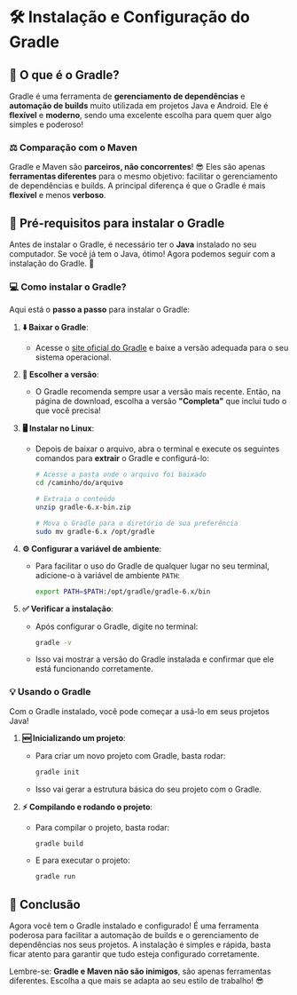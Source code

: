 # 🛠️ Instalação e Configuração do Gradle

## 🚀 O que é o Gradle?

Gradle é uma ferramenta de **gerenciamento de dependências** e **automação de builds** muito utilizada em projetos Java e Android. Ele é **flexível** e **moderno**, sendo uma excelente escolha para quem quer algo simples e poderoso!

### ⚖️ Comparação com o Maven
Gradle e Maven são **parceiros, não concorrentes**! 😎 Eles são apenas **ferramentas diferentes** para o mesmo objetivo: facilitar o gerenciamento de dependências e builds. A principal diferença é que o Gradle é mais **flexível** e menos **verboso**.

## 🛑 Pré-requisitos para instalar o Gradle

Antes de instalar o Gradle, é necessário ter o **Java** instalado no seu computador. Se você já tem o Java, ótimo! Agora podemos seguir com a instalação do Gradle. 🔧

### 💻 Como instalar o Gradle?

Aqui está o **passo a passo** para instalar o Gradle:

1. **⬇️ Baixar o Gradle**:
   - Acesse o [site oficial do Gradle](https://gradle.org/install/) e baixe a versão adequada para o seu sistema operacional.

2. **🔄 Escolher a versão**:
   - O Gradle recomenda sempre usar a versão mais recente. Então, na página de download, escolha a versão **"Completa"** que inclui tudo o que você precisa!

3. **🖥️ Instalar no Linux**:
   - Depois de baixar o arquivo, abra o terminal e execute os seguintes comandos para **extrair** o Gradle e configurá-lo:
     ```bash
     # Acesse a pasta onde o arquivo foi baixado
     cd /caminho/do/arquivo

     # Extraia o conteúdo
     unzip gradle-6.x-bin.zip

     # Mova o Gradle para o diretório de sua preferência
     sudo mv gradle-6.x /opt/gradle
     ```

4. **⚙️ Configurar a variável de ambiente**:
   - Para facilitar o uso do Gradle de qualquer lugar no seu terminal, adicione-o à variável de ambiente `PATH`:
     ```bash
     export PATH=$PATH:/opt/gradle/gradle-6.x/bin
     ```

5. **✅ Verificar a instalação**:
   - Após configurar o Gradle, digite no terminal:
     ```bash
     gradle -v
     ```
   - Isso vai mostrar a versão do Gradle instalada e confirmar que ele está funcionando corretamente.

### 💡 Usando o Gradle

Com o Gradle instalado, você pode começar a usá-lo em seus projetos Java!

1. **🆕 Inicializando um projeto**:
   - Para criar um novo projeto com Gradle, basta rodar:
     ```bash
     gradle init
     ```
   - Isso vai gerar a estrutura básica do seu projeto com o Gradle.

2. **⚡ Compilando e rodando o projeto**:
   - Para compilar o projeto, basta rodar:
     ```bash
     gradle build
     ```
   - E para executar o projeto:
     ```bash
     gradle run
     ```

## 🎉 Conclusão

Agora você tem o Gradle instalado e configurado! É uma ferramenta poderosa para facilitar a automação de builds e o gerenciamento de dependências nos seus projetos. A instalação é simples e rápida, basta ficar atento para garantir que tudo esteja configurado corretamente.

Lembre-se: **Gradle e Maven não são inimigos**, são apenas ferramentas diferentes. Escolha a que mais se adapta ao seu estilo de trabalho! 😎

